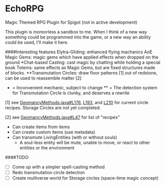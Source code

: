 # EchoRPG
Magic Themed RPG Plugin for Spigot (not in active development)

This plugin is moreorless a sandbox to me. When I think of a new way something could be programmed into the game, or a new way an ability could be used, I'll make it 
here.

####Interesting features
	Elytra-Gliding: enhanced flying machanics
	AoE Magic Gems: magic gems which have applied effects when dropped on the ground
	*Chat-based Casting: cast magic by chatting while holding a special book
	Totems: same effects as Magic Gems, but are fixed structures made of blocks.
	**Transmutation Circles: draw floor patterns [1] out of redstone, can be used to reassemble matter [2]

* = Inconvenient mechanic, subject to change
** = The detection system for Transmutation Circle is clunky, and deserves a rewrite

[1] see [GeomancyMethods.java#L176](https://github.com/echo35/EchoRPG/blob/master/src/ch/echo35/spigot/echoRPG/utils/GeomancyMethods.java#L176), 
[L193](https://github.com/echo35/EchoRPG/blob/master/src/ch/echo35/spigot/echoRPG/utils/GeomancyMethods.java#L193), and 
[L210](https://github.com/echo35/EchoRPG/blob/master/src/ch/echo35/spigot/echoRPG/utils/GeomancyMethods.java#L210) for 
current circle recipes. Storage Circles are not yet completed.

[2] see [GeomancyMethods.java#L47](https://github.com/echo35/EchoRPG/blob/master/src/ch/echo35/spigot/echoRPG/utils/GeomancyMethods.java#L47) for list of "recipes"
- Can create items from items
- Can create custom items (use metadata)
- Can transmute LivingEntities (with or without souls)
	- A soul-less entity will be mute, unable to move, or react to other entities or the environment

####TODO
- [ ] Come up with a simpler spell-casting method
- [ ] Redo transmutation circle detection
- [ ] Create multiverse world for Storage circles (space-time magic concept)
